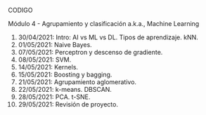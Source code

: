 CODIGO


Módulo 4 - Agrupamiento y clasificación
a.k.a., Machine Learning

 1) 30/04/2021: Intro: AI vs ML vs DL. Tipos de aprendizaje. kNN.
 2) 01/05/2021: Naive Bayes.
 3) 07/05/2021: Perceptron y descenso de gradiente.
 4) 08/05/2021: SVM.
 5) 14/05/2021: Kernels.
 6) 15/05/2021: Boosting y bagging.
 7) 21/05/2021: Agrupamiento aglomerativo.
 8) 22/05/2021: k-means. DBSCAN.
 9) 28/05/2021: PCA. t-SNE.
10) 29/05/2021: Revisión de proyecto.
